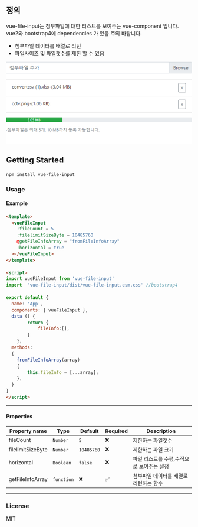 ## 정의
vue-file-input는 첨부파일에 대한 리스트를 보여주는 vue-component 입니다. vue2와 bootstrap4에 dependencies 가 있음 주의 바랍니다.
 - 첨부파일 데이터를 배열로 리턴
 - 파일사이즈 및 파일갯수를 제한 할 수 있음


![결과화면](img/screenshot.PNG)


## Getting Started
```shell
npm install vue-file-input
```

### Usage
#### Example
```html
<template>
  <vueFileInput
    :fileCount = 5
    :filelimitSizeByte = 10485760
    @getFileInfoArray = "fromFileInfoArray"
    :horizontal = true
  ></vueFileInput>
</template>

<script>
import vueFileInput from 'vue-file-input'
import  'vue-file-input/dist/vue-file-input.esm.css' //bootstrap4

export default {
  name: 'App',
  components: { vueFileInput },
  data () {
        return {
            fileInfo:[],
        }
    },
  methods:
  {
    fromFileInfoArray(array)
    {
        this.fileInfo = [...array];
    },
  }
}
</script>
```
----

#### Properties
| Property name | Type      | Default   | Required |Description                                                                                         |
| ------------- | --------- | --------- | -------- | -------------------------------------------------------------------------------------------------- |
| fileCount          | `Number`  | `5`         | ❌         |제한하는 파일갯수|
| filelimitSizeByte         | `Number`  | `10485760`         | ❌        | 제한하는 파일 크기|
| horizontal   | `Boolean`  | `false` | ❌        | 파일 리스트를 수평,수직으로 보여주는 설정 |
| getFileInfoArray     | `function` | ❌   | ✅       | 첨부파일 데이터를 배열로 리턴하는 함수|

----
### License
MIT